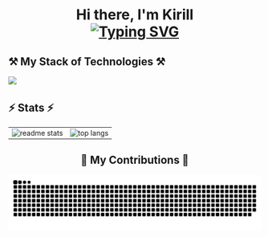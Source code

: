 <h1 align="center">Hi there, I'm <a>Kirill</a><br>
<div align="center">
    <a href="https://git.io/typing-svg">
        <img src="https://readme-typing-svg.herokuapp.com?color=A70EF7&lines=ITMO+computer+science+student" alt="Typing SVG" >
    </a>
</div>

<h2>⚒️ My Stack of Technologies ⚒️</h2>
        <img src="https://skillicons.dev/icons?i=python,django,c,cpp,cmake,git,github,mysql,sqlite"/><br>
<!-- <div valign="top" align="center"> -->
<table>
<tr>
        <h2>⚡ Stats ⚡</h2>
            <td valign="top" align="center">
            <img src="https://github-readme-stats-salesp07.vercel.app/api?username=cracycot&count_private=true&show_icons=true&layout=embeded&theme=midnight-purple&border_radius=12" alt="readme stats">
                    </td>
            <td valign="top" align="center">
            <img src="https://github-readme-stats-salesp07.vercel.app/api/top-langs/?username=cracycot&hide=HTML&langs_count=8&layout=responsive&theme=midnight-purple&border_radius=12" alt="top langs">
              </td>

</tr>
</table>
</div>
<div align="center">
    <h2>🐍 My Contributions 🐍</h2>
    <img alt="snake eating my contributions" src="https://raw.githubusercontent.com/salesp07/salesp07/output/github-contribution-grid-snake.svg" />
</div>


